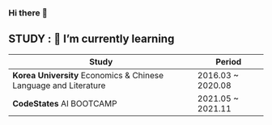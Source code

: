 ### Hi there 👋

<!--
**eunjeongpak/eunjeongpak** is a ✨ _special_ ✨ repository because its `README.md` (this file) appears on your GitHub profile.

Here are some ideas to get you started:

- 🔭 I’m currently working on ...
- 
- 👯 I’m looking to collaborate on ...
- 🤔 I’m looking for help with ...
- 💬 Ask me about ...
- 📫 How to reach me: ...
- 😄 Pronouns: ...
- ⚡ Fun fact: ...
-->

## STUDY : 🌱 I’m currently learning
| Study | Period |
| ------ | ------ |
|****Korea University**** Economics & Chinese Language and Literature|2016.03 ~ 2020.08|
|****CodeStates**** AI BOOTCAMP|2021.05 ~ 2021.11|
